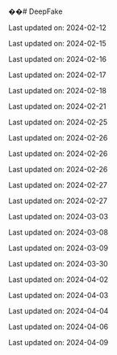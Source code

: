��#   D e e p F a k e  
 

Last updated on: 2024-02-12

Last updated on: 2024-02-15

Last updated on: 2024-02-16

Last updated on: 2024-02-17

Last updated on: 2024-02-18

Last updated on: 2024-02-21

Last updated on: 2024-02-25

Last updated on: 2024-02-26

Last updated on: 2024-02-26

Last updated on: 2024-02-26

Last updated on: 2024-02-27

Last updated on: 2024-02-27

Last updated on: 2024-03-03

Last updated on: 2024-03-08

Last updated on: 2024-03-09

Last updated on: 2024-03-30

Last updated on: 2024-04-02

Last updated on: 2024-04-03

Last updated on: 2024-04-04

Last updated on: 2024-04-06

Last updated on: 2024-04-09